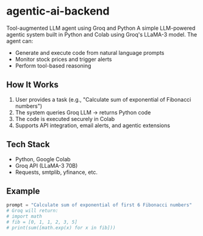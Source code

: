 # agentic-ai-backend
Tool-augmented LLM agent using Groq and Python
A simple LLM-powered agentic system built in Python and Colab using Groq's LLaMA-3 model. The agent can:
- Generate and execute code from natural language prompts
- Monitor stock prices and trigger alerts
- Perform tool-based reasoning

## How It Works

1. User provides a task (e.g., "Calculate sum of exponential of Fibonacci numbers")
2. The system queries Groq LLM → returns Python code
3. The code is executed securely in Colab
4. Supports API integration, email alerts, and agentic extensions

## Tech Stack

- Python, Google Colab
- Groq API (LLaMA-3 70B)
- Requests, smtplib, yfinance, etc.

## Example

```python
prompt = "Calculate sum of exponential of first 6 Fibonacci numbers"
# Groq will return:
# import math
# fib = [0, 1, 1, 2, 3, 5]
# print(sum([math.exp(x) for x in fib]))
